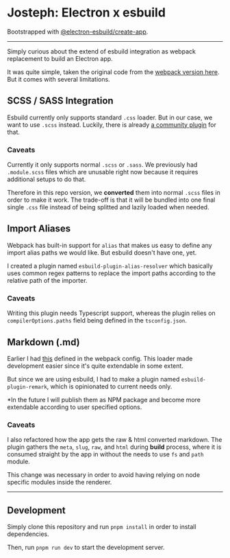 # Josteph: Electron x esbuild

Bootstrapped with [@electron-esbuild/create-app](https://github.com/Kiyozz/electron-esbuild/tree/main/packages/create-app).

---

Simply curious about the extend of esbuild integration as webpack replacement to build an Electron app.

It was quite simple, taken the original code from the [webpack version here](https://github.com/josteph/josteph-electron). But it comes with several limitations.

## SCSS / SASS Integration

Esbuild currently only supports standard `.css` loader. But in our case, we want to use `.scss` instead. Luckily, there is already [a community plugin](https://www.npmjs.com/package/esbuild-plugin-sass) for that.

### Caveats

Currently it only supports normal `.scss` or `.sass`. We previously had `.module.scss` files which are unusable right now because it requires additional setups to do that.

Therefore in this repo version, we **converted** them into normal `.scss` files in order to make it work. The trade-off is that it will be bundled into one final single `.css` file instead of being splitted and lazily loaded when needed.

## Import Aliases

Webpack has built-in support for `alias` that makes us easy to define any import alias paths we would like. But esbuild doesn't have one, yet.

I created a plugin named `esbuild-plugin-alias-resolver` which basically uses common regex patterns to replace the import paths according to the relative path of the importer.

### Caveats

Writing this plugin needs Typescript support, whereas the plugin relies on `compilerOptions.paths` field being defined in the `tsconfig.json`.

## Markdown (.md)

Earlier I had [this](https://github.com/josteph/josteph-electron/blob/ebcd46c74ee183e32facdb88443500bee955ca52/.erb/configs/webpack.config.base.js#L35) defined in the webpack config. This loader made development easier since it's quite extendable in some extent.

But since we are using esbuild, I had to make a plugin named `esbuild-plugin-remark`, which is opinionated to current needs only.

*In the future I will publish them as NPM package and become more extendable according to user specified options.

### Caveats

I also refactored how the app gets the raw & html converted markdown. The plugin gathers the `meta`, `slug`, `raw`, and `html` during **build** process, where it is consumed straight by the app in without the needs to use `fs` and `path` module.

This change was necessary in order to avoid having relying on node specific modules inside the renderer.

---

## Development

Simply clone this repository and run `pnpm install` in order to install dependencies.

Then, run `pnpm run dev` to start the development server.
